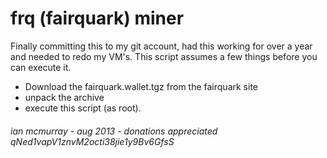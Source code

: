 # frq (fairquark) miner

Finally committing this to my git account, had this working for over a year and needed to redo my VM's. This script assumes a few things before you can execute it.

* Download the fairquark.wallet.tgz from the fairquark site
* unpack the archive
* execute this script (as root).

###### ian mcmurray - aug 2013 - donations appreciated qNed1vapV1znvM2octi38jie1y9Bv6GfsS
